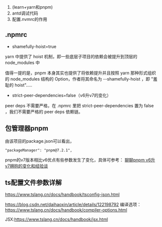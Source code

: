 1.  (learn+yarn和pnpm) 
2.  antd调试代码
3. 配置.nvmrc的作用




## .npmrc

- shamefully-hoist=true  

 yarn 中提供了 hoist 机制，即一些底层子项目的依赖会被提升到顶层的 node_modules 中

值得一提的是，pnpm 本身其实也提供了将依赖提升并且按照 yarn 那种形式组织的 node_modules 结构的 Option，作者将其命名为 --shamefully-hoist ，即 "羞耻的 hoist".....

- strict-peer-dependencies=false（v6升v7的变化）

peer deps 不需要严格，在 .npmrc 里把 strict-peer-dependencies 置为 false ，我们不需要严格的 peer deps 依赖链。

## 包管理器pnpm

 由该项目的package.json可以看出， 
 ```
"packageManager": "pnpm@7.2.1",
 ```
 pnpm的v7版本相比v6优点有些参数发生了变化，具体可参考：
 [聊聊pnpm v6升v7拥抱的变化和经验谈](https://blog.csdn.net/qq_21567385/article/details/123948061)


 ## ts配置文件参数详解

 https://www.tslang.cn/docs/handbook/tsconfig-json.html 

 https://blog.csdn.net/daihaoxin/article/details/122198792
编译选项：https://www.tslang.cn/docs/handbook/compiler-options.html

 JSX:https://www.tslang.cn/docs/handbook/jsx.html
